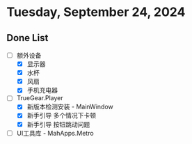 # Tuesday, September 24, 2024

## Done List

- [ ] 额外设备
  - [x] 显示器
  - [x] 水杯
  - [x] 风扇
  - [x] 手机充电器
- [ ] TrueGear.Player
  - [x] 新版本检测安装 - MainWindow
  - [x] 新手引导 多个情况下卡顿
  - [x] 新手引导 按钮跳动问题
- [ ] UI工具库 - MahApps.Metro
